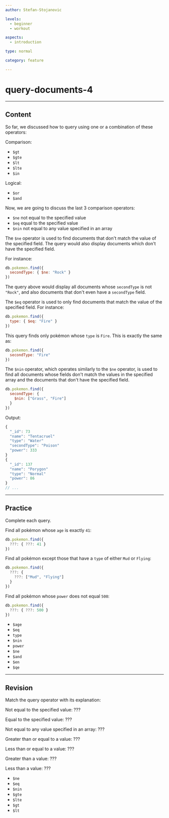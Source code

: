 ```yaml
---
author: Stefan-Stojanovic

levels:
  - beginner
  - workout

aspects:
  - introduction

type: normal

category: feature

---
```

# query-documents-4
---
## Content

So far, we discussed how to query using one or a combination of these operators:

Comparison:
- `$gt`
- `$gte`
- `$lt`
- `$lte`
- `$in`

Logical:
- `$or`
- `$and`

Now, we are going to discuss the last 3 comparison operators:

- `$ne` not equal to the specified value
- `$eq` equal to the specified value
- `$nin` not equal to any value specified in an array

The `$ne` operator is used to find documents that don't match the value of the specified field. The query would also display documents which don't have the specified field.

For instance:
```javascript
db.pokemon.find({
  secondType: { $ne: "Rock" }
})
```
The query above would display all documents whose `secondType` is not `"Rock"`, and also documents that don't even have a `secondType` field.

The `$eq` operator is used to only find documents that match the value of the specified field. For instance:
```javascript
db.pokemon.find({
  type: { $eq: "Fire" }
})
```

This query finds only pokémon whose `type` is `Fire`. This is exactly the same as:
```javascript
db.pokemon.find({
  secondType: "Fire"
})
```

The `$nin` operator, which operates similarly to the `$ne` operator, is used to find all documents whose fields don't match the values in the specified array and the documents that don't have the specified field.
```javascript
db.pokemon.find({
  secondType: {
    $nin: ["Grass", "Fire"]
  }
})
```

Output:
```javascript
{
  "_id": 73
  "name": "Tentacruel"
  "type": "Water"
  "secondType": "Poison"
  "power": 333
}
{
  "_id": 137
  "name": "Porygon"
  "type": "Normal"
  "power": 86
}
// ...
```

---
## Practice

Complete each query.

Find all pokémon whose `age` is exactly `41`:
```javascript
db.pokemon.find({
  ???: { ???: 41 }
})
```

Find all pokémon except those that have a `type` of either `Mud` or `Flying`:
```javascript
db.pokemon.find({
  ???: {
    ???: ["Mud", "Flying"]
  }
})
```

Find all pokémon whose `power` does not equal `500`:
```javascript
db.pokemon.find({
  ???: { ???: 500 }
})
```

* `$age`
* `$eq`
* `type`
* `$nin`
* `power`
* `$ne`
* `$and`
* `$en`
* `$qe`

---
## Revision

Match the query operator with its explanation:

Not equal to the specified value: ???

Equal to the specified value: ???

Not equal to any value specified in an array: ???

Greater than or equal to a value: ???

Less than or equal to a value: ???

Greater than a value: ???

Less than a value: ???

* `$ne`
* `$eq`
* `$nin`
* `$gte`
* `$lte`
* `$gt`
* `$lt`
